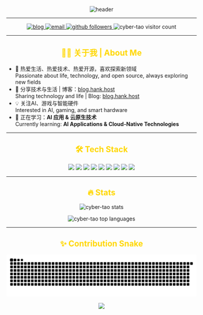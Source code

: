 <p align="center">
  <img src="https://capsule-render.vercel.app/api?type=waving&color=0:181818,100:FFD700&height=200&section=header&text=赛博陶园&fontSize=60&fontColor=FFD700" alt="header" />
</p>

---

<p align="center">
  <a href="https://blog.hank.host" target="_blank">
    <img src="https://img.shields.io/badge/Blog-hank.host-181818?style=for-the-badge&logo=wordpress&logoColor=FFD700" alt="blog"/>
  </a>
  <a href="mailto:hank@hank.host">
    <img src="https://img.shields.io/badge/Email-Contact-181818?style=for-the-badge&logo=gmail&logoColor=FFD700" alt="email"/>
  </a>
  <a href="https://github.com/cyber-tao">
    <img src="https://img.shields.io/github/followers/cyber-tao?label=Follow&style=for-the-badge&color=181818&logo=github&logoColor=FFD700" alt="github followers"/>
  </a>
  <img src="https://komarev.com/ghpvc/?username=cyber-tao&style=for-the-badge&color=181818" alt="cyber-tao visitor count"/>
</p>

---

<h2 align="center" style="color:#FFD700">👨‍💻 关于我 | About Me</h2>

- 🚀 热爱生活、热爱技术、热爱开源，喜欢探索新领域  
  Passionate about life, technology, and open source, always exploring new fields  
- 📝 分享技术与生活 | 博客：[blog.hank.host](https://blog.hank.host)  
  Sharing technology and life | Blog: [blog.hank.host](https://blog.hank.host)  
- 💡 关注AI、游戏与智能硬件  
  Interested in AI, gaming, and smart hardware  
- 🌱 正在学习：**AI 应用 & 云原生技术**  
  Currently learning: **AI Applications & Cloud-Native Technologies**  

---

<h2 align="center" style="color:#FFD700">🛠️ Tech Stack</h2>

<p align="center">
  <img src="https://img.shields.io/badge/ASM-181818?style=for-the-badge&logo=assemblyscript&logoColor=FFD700"/>
  <img src="https://img.shields.io/badge/C/C++-181818?style=for-the-badge&logo=cplusplus&logoColor=FFD700"/>
  <img src="https://img.shields.io/badge/Basic-181818?style=for-the-badge&logo=basic&logoColor=FFD700"/>
  <img src="https://img.shields.io/badge/Python-181818?style=for-the-badge&logo=python&logoColor=FFD700"/>
  <img src="https://img.shields.io/badge/Unity-181818?style=for-the-badge&logo=unity&logoColor=FFD700"/>
  <img src="https://img.shields.io/badge/UnrealEngine-181818?style=for-the-badge&logo=unrealengine&logoColor=FFD700"/>
  <img src="https://img.shields.io/badge/Docker-181818?style=for-the-badge&logo=docker&logoColor=FFD700"/>
  <img src="https://img.shields.io/badge/Linux-181818?style=for-the-badge&logo=linux&logoColor=FFD700"/>
  <img src="https://img.shields.io/badge/AI-181818?style=for-the-badge&logo=openai&logoColor=FFD700"/>
</p>

---

<h2 align="center" style="color:#FFD700">🔥 Stats</h2>

<p align="center">
  <img src="https://github-readme-stats.vercel.app/api?username=cyber-tao&show_icons=true&theme=react&bg_color=181818&title_color=FFD700&icon_color=FFD700&text_color=FFF8DC" alt="cyber-tao stats" />
</p>

<p align="center">
  <img src="https://github-readme-stats.vercel.app/api/top-langs/?username=cyber-tao&layout=compact&theme=react&bg_color=181818&title_color=FFD700&text_color=FFF8DC&hide_border=true" alt="cyber-tao top languages" />
</p>

---

<h2 align="center" style="color:#FFD700">✨ Contribution Snake</h2>

<picture>
  <source media="(prefers-color-scheme: dark)" srcset="https://raw.githubusercontent.com/cyber-tao/cyber-tao/output/github-contribution-grid-snake-dark.svg">
  <source media="(prefers-color-scheme: light)" srcset="https://raw.githubusercontent.com/cyber-tao/cyber-tao/output/github-contribution-grid-snake.svg">
  <img alt="github contribution grid snake animation" src="https://raw.githubusercontent.com/cyber-tao/cyber-tao/output/github-contribution-grid-snake-dark.svg">
</picture>


<p align="center">
  <img src="https://capsule-render.vercel.app/api?type=waving&color=0:181818,100:FFD700&height=120&section=footer"/>
</p>
